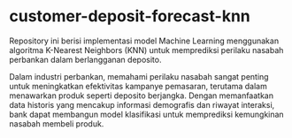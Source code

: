 # customer-deposit-forecast-knn
Repository ini berisi implementasi model Machine Learning menggunakan algoritma K-Nearest Neighbors (KNN) untuk memprediksi perilaku nasabah perbankan dalam berlangganan deposito.

Dalam industri perbankan, memahami perilaku nasabah sangat penting untuk meningkatkan efektivitas kampanye pemasaran, terutama dalam menawarkan produk seperti deposito berjangka. Dengan memanfaatkan data historis yang mencakup informasi demografis dan riwayat interaksi, bank dapat membangun model klasifikasi untuk memprediksi kemungkinan nasabah membeli produk.
